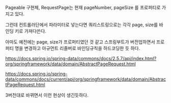 Pageable 구현체, RequestPage는 현재 pageNumber, pageSize 를 프로퍼티로 가지고 있다. 

그런데 컨트롤러단에서 파라미터로 넣는다면 쿼리스트링으로는 각각 page, size를 바인딩 키로 가져다쓴다.

 아마도 예전에는 page, size가 프로퍼티였던 것 같고 스프링부트가 버전업하면서 프로퍼티 명을 변경하고 아규먼트 리졸버로 바인딩규칙을 하드코딩한 듯 하다. 

https://docs.spring.io/spring-data/commons/docs/2.5.7/api/index.html?org/springframework/data/domain/AbstractPageRequest.html

https://docs.spring.io/spring-data/commons/docs/current/api/org/springframework/data/domain/AbstractPageRequest.html

3버전대로 바뀌면서 이런 현상이 생긴듯하다.